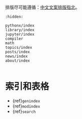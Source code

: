 ```{include} ../README.md
```

排版尽可能遵循：[中文文案排版指北](https://github.com/sparanoid/chinese-copywriting-guidelines)。

```{toctree}
:hidden:

pythonx/index
library/index
jupyter/index
compiler
math
topics/index
posts/index
news/index
about/index
```

```{todolist}
```

# 索引和表格

* {ref}`genindex`
* {ref}`modindex`
* {ref}`search`

